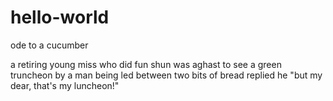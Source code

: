 # hello-world
ode to a cucumber

a retiring young miss who did fun shun
was aghast to see a green truncheon
by a man being led 
between two bits of bread
replied he "but my dear, that's my luncheon!"
